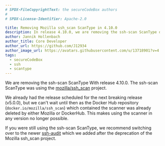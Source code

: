 ```yaml
---
# SPDX-FileCopyrightText: the secureCodeBox authors
#
# SPDX-License-Identifier: Apache-2.0

title: Removing Mozilla ssh_scan ScanType in 4.10.0
description: In release 4.10.0, we are removing the ssh-scan ScanType due to the deletion of the associated Docker Hub repository. Users are advised to switch to the newer ssh-audit scanner, introduced after the deprecation of Mozilla's ssh_scan project.
author: Jannik Hollenbach
author_title: Core Developer
author_url: https://github.com/J12934
author_image_url: https://avatars.githubusercontent.com/u/13718901?v=4
tags:
  - secureCodeBox
  - ssh
  - scantype
---
```


We are removing the ssh-scan ScanType With release 4.10.0.
The ssh-scan ScanType was using the [mozilla/ssh_scan](https://github.com/mozilla/ssh_scan) project.

<!-- truncate -->

We already had the release scheduled for the next breaking release (v5.0.0), but we can't wait until then as the Docker Hub repository (`docker.io/mozilla/ssh_scan`) which contained the scanner was already deleted by either Mozilla or DockerHub.
This makes using the scanner in any version no longer possible.

If you were still using the ssh-scan ScanType, we recommend switching over to the newer [ssh-audit](https://www.securecodebox.io/docs/scanners/ssh-audit) which we added after the deprecation of the Mozilla ssh_scan project.
